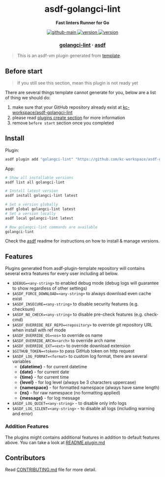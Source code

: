 <h1 align="center">
  asdf-golangci-lint
</h1>

<!-- Description section -->
<p align="center">
  <strong>Fast linters Runner for Go</strong>
</p>

<!-- Badges section -->
<p align="center">
  <a href="https://github.com/kc-workspace/asdf-golangci-lint/actions/workflows/main.yml">
    <img
      alt="github-main"
      src="https://img.shields.io/github/actions/workflow/status/kc-workspace/asdf-golangci-lint/main.yml?style=flat-square&logo=github">
  </a>
  <a href="https://github.com/kc-workspace/asdf-golangci-lint/releases">
    <img
      alt="version"
      src="https://img.shields.io/github/v/release/kc-workspace/asdf-golangci-lint?style=flat-square&logo=github">
  </a>
  <a href="https://github.com/kc-workspace/asdf-golangci-lint/commits/main">
    <img
      alt="version"
      src="https://img.shields.io/github/last-commit/kc-workspace/asdf-golangci-lint/main?style=flat-square&logo=github">
  </a>
</p>

<!-- Links section -->
<h3 align="center">
  <a href="https://golangci-lint.run/">golangci-lint</a>
  <span> · </span>
  <a href="https://asdf-vm.com">asdf</a>
</h3>

> This is an asdf-vm plugin generated from [template][template-gh].

## Before start

> If you still see this section, mean this plugin is not ready yet

There are several things template cannot generate for you,
below are a list of thing we should do:

1. make sure that your GitHub repository already exist at [kc-workspace/asdf-golangci-lint][plugin-gh]
2. please read [plugins create section][asdf-create-plugin] for more information
3. remove `before start` section once you completed

## Install

Plugin:

```sh
asdf plugin add "golangci-lint" "https://github.com/kc-workspace/asdf-golangci-lint.git"
```

App:

```sh
# Show all installable versions
asdf list all golangci-lint

# Install latest version
asdf install golangci-lint latest

# Set a version globally
asdf global golangci-lint latest
# Set a version locally
asdf local golangci-lint latest

# Now golangci-lint commands are available
golangci-lint
```

Check the [asdf][asdf-link] readme for instructions on
how to install & manage versions.

## Features

Plugins generated from asdf-plugin-template repository will
contains several extra features for every user including all below.

- `$DEBUG=<any-string>` to enabled debug mode (debug logs will guarantee to show regardless of other settings)
- `$ASDF_FORCE_DOWNLOAD=<any-string>` to always download even cache exist
- `$ASDF_INSECURE=<any-string>` to disable security features (e.g. checksum)
- `$ASDF_NO_CHECK=<any-string>` to disable pre-check features (e.g. check-cmd)
- `$ASDF_OVERRIDE_REF_REPO=<repository>` to override git repository URL when install with ref mode
- `$ASDF_OVERRIDE_OS=<os>` to override os name
- `$ASDF_OVERRIDE_ARCH=<arch>` to override arch name
- `$ASDF_OVERRIDE_EXT=<ext>` to override download extension
- `$GITHUB_TOKEN=<token>` to pass GitHub token on http request
- `$ASDF_LOG_FORMAT=<format>` to custom log format, there are several variables
  - **{datetime}** - for current datetime
  - **{date}** - for current date
  - **{time}** - for current time
  - **{level}** - for log level (always be 3 characters uppercase)
  - **{namespace}** - for formatted namespace (always have same length)
  - **{ns}** - for raw namespace (no formatting applied)
  - **{message}** - for log message
- `$ASDF_LOG_QUIET=<any-string>` - to disable only info logs
- `$ASDF_LOG_SILENT=<any-string>` - to disable all logs (including warning and error)

### Addition Features

The plugins might contains additional features
in addition to default features above.
You can take a look at [README.plugin.md][app-readme-md]

## Contributors

Read [CONTRIBUTING.md][contributing-md] file for more detail.

<!-- LINKS SECTION -->

[app-readme-md]: ./README.plugin.md
[contributing-md]: ./CONTRIBUTING.md
[plugin-gh]: https://github.com/kc-workspace/asdf-golangci-lint
[template-gh]: https://github.com/kc-workspace/asdf-plugin-template
[asdf-link]: https://github.com/asdf-vm/asdf
[asdf-create-plugin]: https://asdf-vm.com/plugins/create.html
